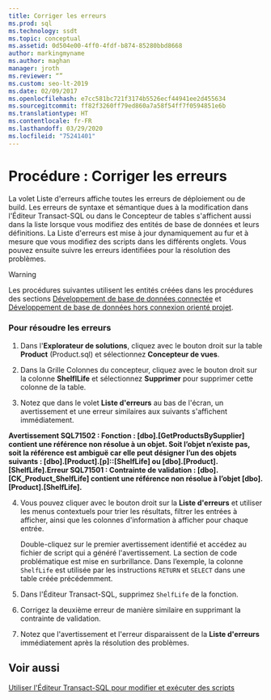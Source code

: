 ```yaml
---
title: Corriger les erreurs
ms.prod: sql
ms.technology: ssdt
ms.topic: conceptual
ms.assetid: 0d504e00-4ff0-4fdf-b874-85280bbd8668
author: markingmyname
ms.author: maghan
manager: jroth
ms.reviewer: “”
ms.custom: seo-lt-2019
ms.date: 02/09/2017
ms.openlocfilehash: e7cc581bc721f3174b5526ecf44941ee2d455634
ms.sourcegitcommit: ff82f3260ff79ed860a7a58f54ff7f0594851e6b
ms.translationtype: HT
ms.contentlocale: fr-FR
ms.lasthandoff: 03/29/2020
ms.locfileid: "75241401"
---
```

# <a name="how-to-fix-errors"></a>Procédure : Corriger les erreurs

La volet Liste d'erreurs affiche toutes les erreurs de déploiement ou de build. Les erreurs de syntaxe et sémantique dues à la modification dans l'Éditeur Transact\-SQL ou dans le Concepteur de tables s'affichent aussi dans la liste lorsque vous modifiez des entités de base de données et leurs définitions. La Liste d'erreurs est mise à jour dynamiquement au fur et à mesure que vous modifiez des scripts dans les différents onglets. Vous pouvez ensuite suivre les erreurs identifiées pour la résolution des problèmes.  
  
> [!WARNING]  
> Les procédures suivantes utilisent les entités créées dans les procédures des sections [Développement de base de données connectée](../ssdt/connected-database-development.md) et [Développement de base de données hors connexion orienté projet](../ssdt/project-oriented-offline-database-development.md).  
  
### <a name="to-fix-errors"></a>Pour résoudre les erreurs  
  
1.  Dans l'**Explorateur de solutions**, cliquez avec le bouton droit sur la table **Product** (Product.sql) et sélectionnez **Concepteur de vues**.  
  
2.  Dans la Grille Colonnes du concepteur, cliquez avec le bouton droit sur la colonne **ShelflLife** et sélectionnez **Supprimer** pour supprimer cette colonne de la table.  
  
3.  Notez que dans le volet **Liste d'erreurs** au bas de l'écran, un avertissement et une erreur similaires aux suivants s'affichent immédiatement.  
  
**Avertissement SQL71502 : Fonction : [dbo].[GetProductsBySupplier] contient une référence non résolue à un objet. Soit l’objet n’existe pas, soit la référence est ambiguë car elle peut désigner l’un des objets suivants : [dbo].[Product].[p]::[ShelfLife] ou [dbo].[Product].[ShelfLife].Erreur SQL71501 : Contrainte de validation : [dbo]. [CK_Product_ShelfLife] contient une référence non résolue à l’objet [dbo].[Product].[ShelfLife].**  
  
4.  Vous pouvez cliquer avec le bouton droit sur la **Liste d'erreurs** et utiliser les menus contextuels pour trier les résultats, filtrer les entrées à afficher, ainsi que les colonnes d'information à afficher pour chaque entrée.  
  
    Double-cliquez sur le premier avertissement identifié et accédez au fichier de script qui a généré l'avertissement. La section de code problématique est mise en surbrillance. Dans l’exemple, la colonne `ShelfLife` est utilisée par les instructions `RETURN` et `SELECT` dans une table créée précédemment.  
  
5.  Dans l'Éditeur Transact\-SQL, supprimez `ShelfLife` de la fonction.  
  
6.  Corrigez la deuxième erreur de manière similaire en supprimant la contrainte de validation.  
  
7.  Notez que l'avertissement et l'erreur disparaissent de la **Liste d'erreurs** immédiatement après la résolution des problèmes.  
  
## <a name="see-also"></a>Voir aussi  
[Utiliser l'Éditeur Transact-SQL pour modifier et exécuter des scripts](../ssdt/use-transact-sql-editor-to-edit-and-execute-scripts.md)  
  
